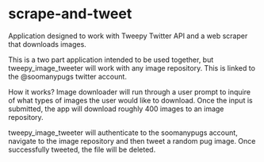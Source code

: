 # scrape-and-tweet
Application designed to work with Tweepy Twitter API and a web scraper that downloads images. 

This is a two part application intended to be used together, but tweepy_image_tweeter will work with any image repository.
This is linked to the @soomanypugs twitter account. 

How it works? 
Image downloader will run through a user prompt to inquire of what types of images the user would like to download. Once the 
input is submitted, the app will download roughly 400 images to an image repository.

tweepy_image_tweeter will authenticate to the soomanypugs account, navigate to the image repository and then tweet a random
pug image. Once successfully tweeted, the file will be deleted.
